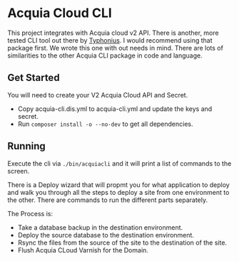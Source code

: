 # Acquia Cloud CLI
This project integrates with Acquia cloud v2 API. There is another, more tested CLI tool out there 
by [Typhonius](https://github.com/typhonius/acquia_cli). I would recommend using that package first.
We wrote this one with out needs in mind. There are lots of similarities to the other Acquia CLI package 
in code and language.

## Get Started
You will need to create your V2 Acquia Cloud API and Secret.

* Copy acquia-cli.dis.yml to acquia-cli.yml and update the keys and secret.
* Run `composer install -o --no-dev` to get all dependencies.
## Running
Execute the cli via `./bin/acquiacli` and it will print a list of commands to the screen.

There is a Deploy wizard that will propmt you for what application to deploy and walk you through all the steps to 
deploy a site from one environment to the other. There are commands to run the different parts separately.

The Process is:
* Take a database backup in the destination environment.
* Deploy the source database to the destination environment.
* Rsync the files from the source of the site to the destination of the site.
* Flush Acquia CLoud Varnish for the Domain.
